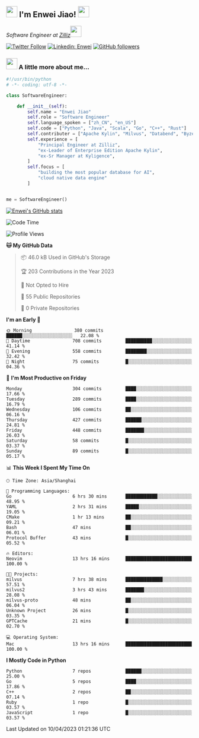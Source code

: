 <h2><img src="https://emojis.slackmojis.com/emojis/images/1531849430/4246/blob-sunglasses.gif?1531849430" width="30"/> I'm  Enwei Jiao! <img src="https://media.giphy.com/media/juBt25nT1KGys/giphy.gif" width=30> </h2>
<!-- <img align='right' src="https://media.giphy.com/media/M9gbBd9nbDrOTu1Mqx/giphy.gif" width="230"> -->
<p><em>Software Engineer at <a href="https://zilliz.com/">Zilliz</a><img src="https://media.giphy.com/media/WUlplcMpOCEmTGBtBW/giphy.gif" width="30"></em></p>

[![Twitter Follow](https://img.shields.io/twitter/follow/misteranmol?label=Follow)](https://twitter.com/intent/follow?screen_name=EnweiJiao)
[![Linkedin: Enwei](https://img.shields.io/badge/-enwei-blue?style=&logo=Linkedin&logoColor=white&link=https://www.linkedin.com/in/enwei-jiao-41192a97)](https://www.linkedin.com/in/enwei-jiao-41192a97/)
[![GitHub followers](https://img.shields.io/github/followers/jiaoew1991?label=Follow&style=social)](https://github.com/jiaoew1991)


### <img src="https://media.giphy.com/media/VgCDAzcKvsR6OM0uWg/giphy.gif" width="30"> A little more about me...  

```python
#!/usr/bin/python
# -*- coding: utf-8 -*-

class SoftwareEngineer:

    def __init__(self):
        self.name = "Enwei Jiao"
        self.role = "Software Engineer"
        self.language_spoken = ["zh_CN", "en_US"]
        self.code = ["Python", "Java", "Scala", "Go", "C++", "Rust"]
        self.contributer = ["Apache Kylin", "Milvus", "Databend", "Byzer-Lang"]
        self.experience = [
            "Principal Engineer at Zilliz",
            "ex-Leader of Enterprise Edition Apache Kylin",
            "ex-Sr Manager at Kyligence",
        ]
        self.focus = [
            "building the most popular database for AI",
            "cloud native data engine"
        ]


me = SoftwareEngineer()
```

[![Enwei's GitHub stats](https://github-readme-stats.vercel.app/api?username=jiaoew1991&count_private=true&show_icons=true)](https://github.com/jiaoew1991/jiaoew1991)

<!-- [![Top Langs](https://github-readme-stats.vercel.app/api/top-langs/?username=jiaoew1991&layout=compact)](https://github.com/jiaoew1991/jiaoew1991) -->

<!--START_SECTION:waka-->
![Code Time](http://img.shields.io/badge/Code%20Time-619%20hrs%2039%20mins-blue)

![Profile Views](http://img.shields.io/badge/Profile%20Views-0-blue)

**🐱 My GitHub Data** 

> 📦 46.0 kB Used in GitHub's Storage 
 > 
> 🏆 203 Contributions in the Year 2023
 > 
> 🚫 Not Opted to Hire
 > 
> 📜 55 Public Repositories 
 > 
> 🔑 0 Private Repositories 
 > 
**I'm an Early 🐤** 

```text
🌞 Morning                380 commits         ██████░░░░░░░░░░░░░░░░░░░   22.08 % 
🌆 Daytime                708 commits         ██████████░░░░░░░░░░░░░░░   41.14 % 
🌃 Evening                558 commits         ████████░░░░░░░░░░░░░░░░░   32.42 % 
🌙 Night                  75 commits          █░░░░░░░░░░░░░░░░░░░░░░░░   04.36 % 
```
📅 **I'm Most Productive on Friday** 

```text
Monday                   304 commits         ████░░░░░░░░░░░░░░░░░░░░░   17.66 % 
Tuesday                  289 commits         ████░░░░░░░░░░░░░░░░░░░░░   16.79 % 
Wednesday                106 commits         ██░░░░░░░░░░░░░░░░░░░░░░░   06.16 % 
Thursday                 427 commits         ██████░░░░░░░░░░░░░░░░░░░   24.81 % 
Friday                   448 commits         ███████░░░░░░░░░░░░░░░░░░   26.03 % 
Saturday                 58 commits          █░░░░░░░░░░░░░░░░░░░░░░░░   03.37 % 
Sunday                   89 commits          █░░░░░░░░░░░░░░░░░░░░░░░░   05.17 % 
```


📊 **This Week I Spent My Time On** 

```text
🕑︎ Time Zone: Asia/Shanghai

💬 Programming Languages: 
Go                       6 hrs 30 mins       ████████████░░░░░░░░░░░░░   48.95 % 
YAML                     2 hrs 31 mins       █████░░░░░░░░░░░░░░░░░░░░   19.05 % 
CMake                    1 hr 13 mins        ██░░░░░░░░░░░░░░░░░░░░░░░   09.21 % 
Bash                     47 mins             ██░░░░░░░░░░░░░░░░░░░░░░░   06.01 % 
Protocol Buffer          43 mins             █░░░░░░░░░░░░░░░░░░░░░░░░   05.52 % 

🔥 Editors: 
Neovim                   13 hrs 16 mins      █████████████████████████   100.00 % 

🐱‍💻 Projects: 
milvus                   7 hrs 38 mins       ██████████████░░░░░░░░░░░   57.51 % 
milvus2                  3 hrs 43 mins       ███████░░░░░░░░░░░░░░░░░░   28.08 % 
milvus-proto             48 mins             ██░░░░░░░░░░░░░░░░░░░░░░░   06.04 % 
Unknown Project          26 mins             █░░░░░░░░░░░░░░░░░░░░░░░░   03.35 % 
GPTCache                 21 mins             █░░░░░░░░░░░░░░░░░░░░░░░░   02.70 % 

💻 Operating System: 
Mac                      13 hrs 16 mins      █████████████████████████   100.00 % 
```

**I Mostly Code in Python** 

```text
Python                   7 repos             ██████░░░░░░░░░░░░░░░░░░░   25.00 % 
Go                       5 repos             ████░░░░░░░░░░░░░░░░░░░░░   17.86 % 
C++                      2 repos             ██░░░░░░░░░░░░░░░░░░░░░░░   07.14 % 
Ruby                     1 repo              █░░░░░░░░░░░░░░░░░░░░░░░░   03.57 % 
JavaScript               1 repo              █░░░░░░░░░░░░░░░░░░░░░░░░   03.57 % 
```




 Last Updated on 10/04/2023 01:21:36 UTC
<!--END_SECTION:waka-->
